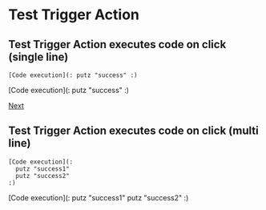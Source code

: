 # Test Trigger Action

## Test Trigger Action executes code on click (single line)
~~~
[Code execution](: putz "success" :)
~~~

[Code execution](: putz "success" :)

[Next](#)

## Test Trigger Action executes code on click (multi line)
~~~
[Code execution](: 
  putz "success1" 
  putz "success2"
:)
~~~
[Code execution](: 
  putz "success1" 
  putz "success2"
:)